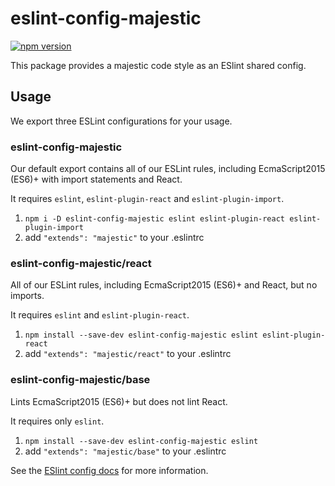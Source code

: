 # eslint-config-majestic

[![npm version](https://badge.fury.io/js/eslint-config-majestic.svg)](http://badge.fury.io/js/eslint-config-majestic)

This package provides a majestic code style as an ESlint shared config.

## Usage

We export three ESLint configurations for your usage.

### eslint-config-majestic

Our default export contains all of our ESLint rules, including EcmaScript2015 (ES6)+ with import
statements and React.

It requires `eslint`, `eslint-plugin-react` and `eslint-plugin-import`.

1. `npm i -D eslint-config-majestic eslint eslint-plugin-react eslint-plugin-import`
2. add `"extends": "majestic"` to your .eslintrc

### eslint-config-majestic/react

All of our ESLint rules, including EcmaScript2015 (ES6)+  and React, but no imports.

It requires `eslint` and `eslint-plugin-react`.

1. `npm install --save-dev eslint-config-majestic eslint eslint-plugin-react`
2. add `"extends": "majestic/react"` to your .eslintrc

### eslint-config-majestic/base

Lints EcmaScript2015 (ES6)+ but does not lint React.

It requires only `eslint`.

1. `npm install --save-dev eslint-config-majestic eslint`
2. add `"extends": "majestic/base"` to your .eslintrc

See the [ESlint config docs](http://eslint.org/docs/user-guide/configuring#extending-configuration-files)
for more information.
